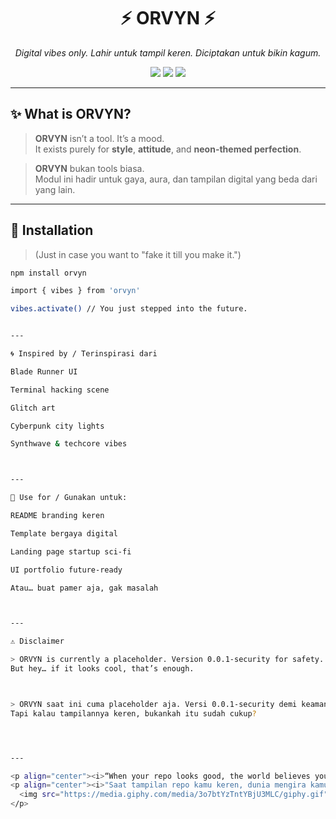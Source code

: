 <h1 align="center">⚡ ORVYN ⚡</h1>
<p align="center"><i>Digital vibes only. Lahir untuk tampil keren. Diciptakan untuk bikin kagum.</i></p>

<p align="center">
  <img src="https://img.shields.io/badge/status-experimental-purple?style=for-the-badge" />
  <img src="https://img.shields.io/badge/theme-cyberpunk-blue?style=for-the-badge" />
  <img src="https://img.shields.io/badge/vibes-activated-ff69b4?style=for-the-badge" />
</p>

---

## ✨ What is ORVYN?

> **ORVYN** isn’t a tool. It’s a mood.  
> It exists purely for **style**, **attitude**, and **neon-themed perfection**.

> **ORVYN** bukan tools biasa.  
> Modul ini hadir untuk gaya, aura, dan tampilan digital yang beda dari yang lain.

---

## 🚀 Installation

> (Just in case you want to "fake it till you make it.")

```bash
npm install orvyn

import { vibes } from 'orvyn'

vibes.activate() // You just stepped into the future.


---

🌀 Inspired by / Terinspirasi dari

Blade Runner UI

Terminal hacking scene

Glitch art

Cyberpunk city lights

Synthwave & techcore vibes



---

🧠 Use for / Gunakan untuk:

README branding keren

Template bergaya digital

Landing page startup sci-fi

UI portfolio future-ready

Atau… buat pamer aja, gak masalah



---

⚠️ Disclaimer

> ORVYN is currently a placeholder. Version 0.0.1-security for safety.
But hey… if it looks cool, that’s enough.



> ORVYN saat ini cuma placeholder aja. Versi 0.0.1-security demi keamanan.
Tapi kalau tampilannya keren, bukankah itu sudah cukup?




---

<p align="center"><i>“When your repo looks good, the world believes you’re building the next big thing.”</i></p>
<p align="center"><i>"Saat tampilan repo kamu keren, dunia mengira kamu sedang bikin sesuatu yang luar biasa."</i></p><p align="center">
  <img src="https://media.giphy.com/media/3o7btYzTntYBjU3MLC/giphy.gif" width="250"/>
</p>
```
